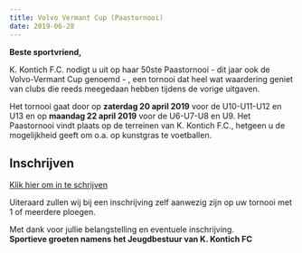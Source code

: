 ```yaml
---
title: Volvo Vermant Cup (Paastornooi)
date: 2019-06-28
---
```

<p>
    <strong>Beste sportvriend,</strong></p>
<p>K. Kontich F.C. nodigt u uit op haar 50ste Paastornooi - dit jaar ook de Volvo-Vermant Cup genoemd - , een tornooi dat heel wat waardering geniet van clubs die reeds meegedaan hebben tijdens de vorige uitgaven.</p>
<p>
    Het tornooi gaat door op <strong>zaterdag 20 april 2019</strong> voor de U10-U11-U12 en U13 en op <strong>maandag 22 april 2019</strong> voor de U6-U7-U8 en U9. Het Paastornooi vindt plaats op de terreinen van K. Kontich F.C., hetgeen u de mogelijkheid geeft om o.a. op kunstgras te voetballen.
</p>

<h2>Inschrijven</h2>
<p>
    <a href="https://kkontichfc.be/jeugd/paastornooi/inschrijven" title="Inschrijven paastornooi 2019" class="btn-block">Klik hier om in te schrijven</a></p>

<p>Uiteraard zullen wij bij een inschrijving zelf aanwezig zijn op uw tornooi met 1 of meerdere ploegen.</p>
<p>Met dank voor jullie belangstelling en eventuele inschrijving.
    <br><strong>Sportieve groeten namens het Jeugdbestuur van K. Kontich FC</strong>
</p>